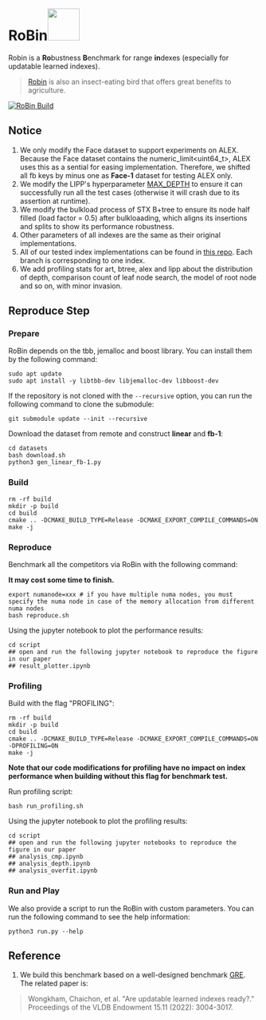 
# RoBin<img src="https://github.com/user-attachments/assets/88d35c0c-6286-418d-8ce4-83328711a4ef" width="64" height="64" />

Robin is a **Ro**bustness **B**enchmark for range **in**dexes (especially for updatable learned indexes).

> [Robin](https://en.wikipedia.org/wiki/European_robin) is also an insect-eating bird that offers great benefits to agriculture.

[![RoBin Build](https://github.com/cds-ruc/RoBin/actions/workflows/cmake-build.yml/badge.svg)](https://github.com/cds-ruc/RoBin/actions/workflows/cmake-build.yml)

## Notice

1. We only modify the Face dataset to support experiments on ALEX. Because the Face dataset contains the numeric_limit<uint64_t>, ALEX uses this as a sential for easing implementation. Therefore, we shifted all fb keys by minus one as **Face-1** dataset for testing ALEX only.
2. We modify the LIPP's hyperparameter [MAX_DEPTH](https://github.com/cds-ruc/IndexRepo/blob/b237911cb31fc0a94c1b1911b0fbcadb8fd0870f/src/core/lipp.h#L1088) to ensure it can successfully run all the test cases (otherwise it will crash due to its assertion at runtime).
3. We modify the bulkload process of STX B+tree to ensure its node half filled (load factor = 0.5) after bulkloaading, which aligns its insertions and splits to show its performance robustness.
4. Other parameters of all indexes are the same as their original implementations.
5. All of our tested index implementations can be found in [this repo](https://github.com/cds-ruc/IndexRepo). Each branch is corresponding to one index.
6. We add profiling stats for art, btree, alex and lipp about the distribution of depth, comparison count of leaf node search, the model of root node and so on, with minor invasion.

## Reproduce Step
### Prepare
RoBin depends on the tbb, jemalloc and boost library. You can install them by the following command:

```shell
sudo apt update
sudo apt install -y libtbb-dev libjemalloc-dev libboost-dev
```

If the repository is not cloned with the `--recursive` option, you can run the following command to clone the submodule:

```shell
git submodule update --init --recursive
```

Download the dataset from remote and construct **linear** and **fb-1**:
```shell
cd datasets
bash download.sh
python3 gen_linear_fb-1.py
```

### Build
```shell
rm -rf build
mkdir -p build
cd build
cmake .. -DCMAKE_BUILD_TYPE=Release -DCMAKE_EXPORT_COMPILE_COMMANDS=ON
make -j
```

### Reproduce

Benchmark all the competitors via RoBin with the following command:

**It may cost some time to finish.**
```shell
export numanode=xxx # if you have multiple numa nodes, you must specify the numa node in case of the memory allocation from different numa nodes
bash reproduce.sh
```

Using the jupyter notebook to plot the performance results:
```shell
cd script
## open and run the following jupyter notebook to reproduce the figure in our paper
## result_plotter.ipynb
```

### Profiling

Build with the flag "PROFILING":
```shell
rm -rf build
mkdir -p build
cd build
cmake .. -DCMAKE_BUILD_TYPE=Release -DCMAKE_EXPORT_COMPILE_COMMANDS=ON -DPROFILING=ON
make -j
```

**Note that our code modifications for profiling have no impact on index performance when building without this flag for benchmark test.**

Run profiling script:
```shell
bash run_profiling.sh
```

Using the jupyter notebook to plot the profiling results:
```shell
cd script
## open and run the following jupyter notebooks to reproduce the figure in our paper
## analysis_cmp.ipynb
## analysis_depth.ipynb
## analysis_overfit.ipynb
```


### Run and Play
We also provide a script to run the RoBin with custom parameters. You can run the following command to see the help information:

```shell
python3 run.py --help
```


## Reference

1. We build this benchmark based on a well-designed benchmark [GRE](<https://github.com/gre4index/GRE>). The related paper is:
> Wongkham, Chaichon, et al. "Are updatable learned indexes ready?." Proceedings of the VLDB Endowment 15.11 (2022): 3004-3017.
